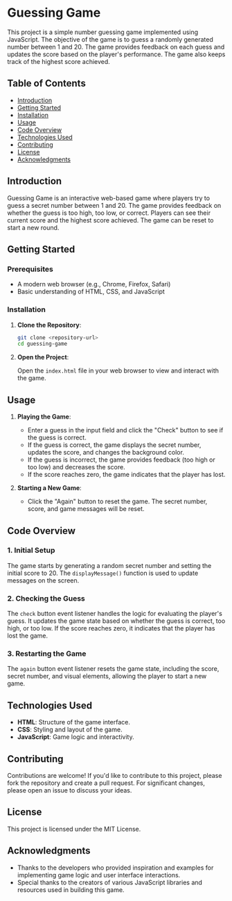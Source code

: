 # Guessing Game

This project is a simple number guessing game implemented using JavaScript. The objective of the game is to guess a randomly generated number between 1 and 20. The game provides feedback on each guess and updates the score based on the player's performance. The game also keeps track of the highest score achieved.

## Table of Contents

- [Introduction](#introduction)
- [Getting Started](#getting-started)
- [Installation](#installation)
- [Usage](#usage)
- [Code Overview](#code-overview)
- [Technologies Used](#technologies-used)
- [Contributing](#contributing)
- [License](#license)
- [Acknowledgments](#acknowledgments)

## Introduction

Guessing Game is an interactive web-based game where players try to guess a secret number between 1 and 20. The game provides feedback on whether the guess is too high, too low, or correct. Players can see their current score and the highest score achieved. The game can be reset to start a new round.

## Getting Started

### Prerequisites

- A modern web browser (e.g., Chrome, Firefox, Safari)
- Basic understanding of HTML, CSS, and JavaScript

### Installation

1. **Clone the Repository**:

   ```bash
   git clone <repository-url>
   cd guessing-game
   ```

2. **Open the Project**:

   Open the `index.html` file in your web browser to view and interact with the game.

## Usage

1. **Playing the Game**:

   - Enter a guess in the input field and click the "Check" button to see if the guess is correct.
   - If the guess is correct, the game displays the secret number, updates the score, and changes the background color.
   - If the guess is incorrect, the game provides feedback (too high or too low) and decreases the score.
   - If the score reaches zero, the game indicates that the player has lost.

2. **Starting a New Game**:

   - Click the "Again" button to reset the game. The secret number, score, and game messages will be reset.

## Code Overview

### 1. Initial Setup

The game starts by generating a random secret number and setting the initial score to 20. The `displayMessage()` function is used to update messages on the screen.

### 2. Checking the Guess

The `check` button event listener handles the logic for evaluating the player's guess. It updates the game state based on whether the guess is correct, too high, or too low. If the score reaches zero, it indicates that the player has lost the game.

### 3. Restarting the Game

The `again` button event listener resets the game state, including the score, secret number, and visual elements, allowing the player to start a new game.

## Technologies Used

- **HTML**: Structure of the game interface.
- **CSS**: Styling and layout of the game.
- **JavaScript**: Game logic and interactivity.

## Contributing

Contributions are welcome! If you'd like to contribute to this project, please fork the repository and create a pull request. For significant changes, please open an issue to discuss your ideas.

## License

This project is licensed under the MIT License.

## Acknowledgments

- Thanks to the developers who provided inspiration and examples for implementing game logic and user interface interactions.
- Special thanks to the creators of various JavaScript libraries and resources used in building this game.
